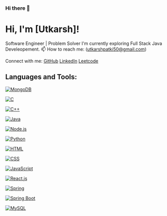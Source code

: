 ### Hi there 👋

# Hi, I'm [Utkarsh]!

Software Engineer | Problem Solver
    I'm currently exploring Full Stack Java Develeopement.
📫 How to reach me: (utkarshpatki50@gmail.com)

Connect with me:
[GitHub](https://github.com/utkarshpatki50)
[LinkedIn](https://www.linkedin.com/in/utkarsh-patki/)
[Leetcode](https://leetcode.com/utkarshpatki50/)

## Languages and Tools:

<a href="#"><img src="https://img.shields.io/badge/-MongoDB-47A248?style=flat-square&logo=mongodb&logoColor=white" alt="MongoDB" /></a>
<!-- C -->
<a href="#"><img src="https://img.shields.io/badge/-C-A8B9CC?style=flat-square&logo=c&logoColor=white" alt="C" /></a>
<!-- C++ -->
<a href="#"><img src="https://img.shields.io/badge/-C++-00599C?style=flat-square&logo=c%2B%2B&logoColor=white" alt="C++" /></a>
<!-- Java -->
<a href="#"><img src="https://img.shields.io/badge/-Java-007396?style=flat-square&logo=java&logoColor=white" alt="Java" /></a>
<!-- Node.js -->
<a href="#"><img src="https://img.shields.io/badge/-Node.js-339933?style=flat-square&logo=node.js&logoColor=white" alt="Node.js" /></a>
<!-- Python -->
<a href="#"><img src="https://img.shields.io/badge/-Python-3776AB?style=flat-square&logo=python&logoColor=white" alt="Python" /></a>
<!-- HTML -->
<a href="#"><img src="https://img.shields.io/badge/-HTML-E34F26?style=flat-square&logo=html5&logoColor=white" alt="HTML" /></a>
<!-- CSS -->
<a href="#"><img src="https://img.shields.io/badge/-CSS-1572B6?style=flat-square&logo=css3&logoColor=white" alt="CSS" /></a>
<!-- JavaScript -->
<a href="#"><img src="https://img.shields.io/badge/-JavaScript-F7DF1E?style=flat-square&logo=javascript&logoColor=black" alt="JavaScript" /></a>
<!-- React.js -->
<a href="#"><img src="https://img.shields.io/badge/-React.js-61DAFB?style=flat-square&logo=react&logoColor=white" alt="React.js" /></a>
<!-- Spring -->
<a href="#"><img src="https://img.shields.io/badge/-Spring-6DB33F?style=flat-square&logo=spring&logoColor=white" alt="Spring" /></a>
<!-- Spring Boot -->
<a href="#"><img src="https://img.shields.io/badge/-Spring%20Boot-6DB33F?style=flat-square&logo=springboot&logoColor=white" alt="Spring Boot" /></a>
<!-- MySQL -->
<a href="#"><img src="https://img.shields.io/badge/-MySQL-4479A1?style=flat-square&logo=mysql&logoColor=white" alt="MySQL" /></a>
<!-- MongoDB -->



